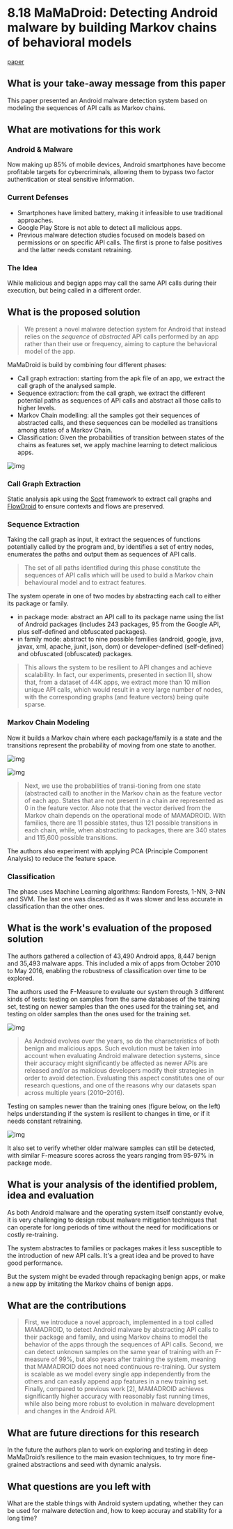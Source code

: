 # 8.18 MaMaDroid: Detecting Android malware by building Markov chains of behavioral models

[paper](http://discovery.ucl.ac.uk/1532047/1/Stringhini_mamadroid.pdf)

## What is your take-away message from this paper

This paper presented an Android malware detection system based on modeling the sequences of API calls as Markov chains.

## What are motivations for this work

### Android & Malware

Now making up 85% of mobile devices, Android smartphones have become profitable targets for cybercriminals, allowing them to bypass two factor authentication or steal sensitive information.

### Current Defenses

- Smartphones have limited battery, making it infeasible to use traditional approaches.
- Google Play Store is not able to detect all malicious apps.
- Previous malware detection studies focused on models based on permissions or on specific API calls. The first is prone to false positives and the latter needs constant retraining.

### The Idea

While malicious and begign apps may call the same API calls during their execution, but being called in a different order.

## What is the proposed solution

> We present a novel malware detection system for Android that instead relies on the *sequence* of *abstracted* API calls performed by an app rather than their use or frequency, aiming to capture the behavioral model of the app.

MaMaDroid is build by combining four different phases:

- Call graph extraction: starting from the apk file of an app, we extract the call graph of the analysed sample.
- Sequence extraction: from the call graph, we extract the different potential paths as sequences of API calls and abstract all those calls to higher levels.
- Markov Chain modelling: all the samples got their sequences of abstracted calls, and these sequences can be modelled as transitions among states of a Markov Chain.
- Classification: Given the probabilities of transition between states of the chains as features set, we apply machine learning to detect malicious apps.

![img](../pic/8.18_overview.png)

### Call Graph Extraction

Static analysis apk using the [Soot](https://sable.github.io/soot/) framework to extract call graphs and [FlowDroid](https://blogs.uni-paderborn.de/sse/tools/flowdroid/) to ensure contexts and flows are preserved.

### Sequence Extraction

Taking the call graph as input, it extract the sequences of functions potentially called by the program and, by identifies a set of entry nodes, enumerates the paths and output them as sequences of API calls.

> The set of all paths identified during this phase constitute the sequences of API calls which will be used to build a Markov chain behavioural model and to extract features.

The system operate in one of two modes by abstracting each call to either its package or family.

- in package mode: abstract an API call to its package name using the list of Android packages (includes 243 packages, 95 from the Google API, plus self-defined and obfuscated packages).
- in family mode: abstract to nine possible families (android, google, java, javax, xml, apache, junit, json, dom) or developer-defined (self-defined) and obfuscated (obfuscated) packages.

> This allows the system to be resilient to API changes and achieve scalability. In fact, our experiments, presented in section III, show that, from a dataset of 44K apps, we extract more than 10 million unique API calls, which would result in a very large number of nodes, with the corresponding graphs (and feature vectors) being quite sparse.

### Markov Chain Modeling

Now it builds a Markov chain where each package/family is a state and the transitions represent the probability of moving from one state to another.

![img](../pic/8.18_sequence.png)

![img](../pic/8.18_markov.png)

> Next, we use the probabilities of transi-tioning from one state (abstracted call) to another in the Markov chain as the feature vector of each app. States that are not present in a chain are represented as 0 in the feature vector. Also note that the vector derived from the Markov chain depends on the operational mode of MAMADROID. With families, there are 11 possible states, thus 121 possible transitions in each chain, while, when abstracting to packages, there are 340 states and 115,600 possible transitions.

The authors also experiment with applying PCA (Principle Component Analysis) to reduce the feature space.

### Classification

The phase uses Machine Learning algorithms: Random Forests, 1-NN, 3-NN and SVM. The last one was discarded as it was slower and less accurate in classification than the other ones.

## What is the work's evaluation of the proposed solution

The authors gathered a collection of 43,490 Android apps, 8,447 benign and 35,493 malware apps. This included a mix of apps from October 2010 to May 2016, enabling the robustness of classification over time to be explored.

The authors used the F-Measure to evaluate our system through 3 different kinds of tests: testing on samples from the same databases of the training set, testing on newer samples than the ones used for the training set, and testing on older samples than the ones used for the training set.

![img](../pic/8.18_fmeasure.png)

> As Android evolves over the years, so do the characteristics of both benign and malicious apps. Such evolution must be taken into account when evaluating Android malware detection systems, since their accuracy might significantly be affected as newer APIs are released and/or as malicious developers modify their strategies in order to avoid detection. Evaluating this aspect constitutes one of our research questions, and one of the reasons why our datasets span across multiple years (2010–2016).

Testing on samples newer than the training ones (figure below, on the left) helps understanding if the system is resilient to changes in time, or if it needs constant retraining.

![img](../pic/8.18_fmeasure2.png)

It also set to verify whether older malware samples can still be detected, with similar F-measure scores across the years ranging from 95-97% in package mode.

## What is your analysis of the identified problem, idea and evaluation

As both Android malware and the operating system itself constantly evolve, it is very challenging to design robust malware mitigation techniques that can operate for long periods of time without the need for modifications or costly re-training.

The system abstractes to families or packages makes it less susceptible to the introduction of new API calls. It's a great idea and be proved to have good performance.

But the system might be evaded through repackaging benign apps, or make a new app by imitating the Markov chains of benign apps.

## What are the contributions

> First, we introduce a novel approach, implemented in a tool called MAMADROID, to detect Android malware by abstracting API calls to their package and family, and using Markov chains to model the behavior of the apps through the sequences of API calls. Second, we can detect unknown samples on the same year of training with an F-measure of 99%, but also years after training the system, meaning that MAMADROID does not need continuous re-training. Our system is scalable as we model every single app independently from the others and can easily append app features in a new training set. Finally, compared to previous work [2], MAMADROID achieves significantly higher accuracy with reasonably fast running times, while also being more robust to evolution in malware development and changes in the Android API.

## What are future directions for this research

In the future the authors plan to work on exploring and testing in deep MaMaDroid’s resilience to the main evasion techniques, to try more fine-grained abstractions and seed with dynamic analysis.

## What questions are you left with

What are the stable things with Android system updating, whether they can be used for malware detection and, how to keep accuray and stability for a long time?
